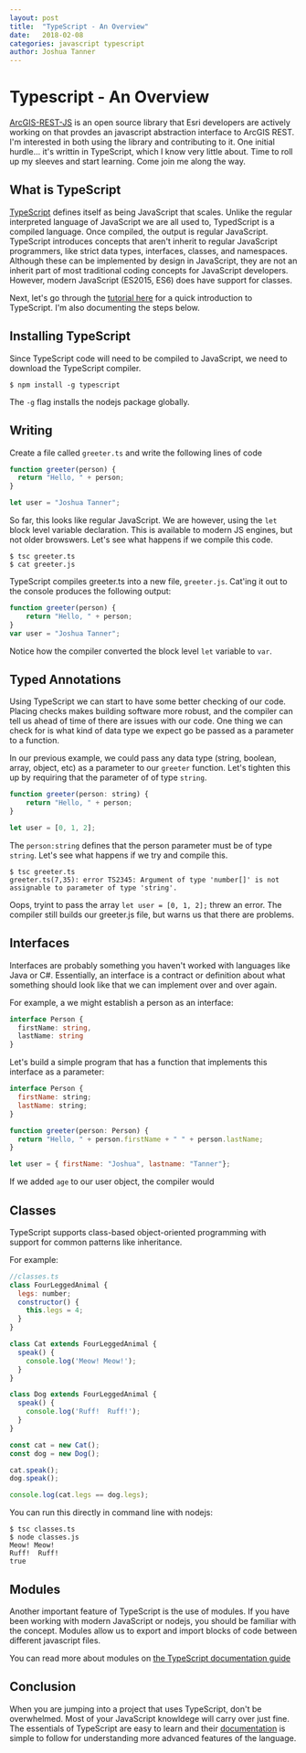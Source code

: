 ```yaml
---
layout: post
title:  "TypeScript - An Overview"
date:   2018-02-08
categories: javascript typescript
author: Joshua Tanner
---
```


# Typescript - An Overview

[ArcGIS-REST-JS](https://github.com/Esri/arcgis-rest-js/) is an open source library that Esri developers are actively working on that provdes an javascript abstraction interface to ArcGIS REST.  I'm interested in both using the library and contributing to it.  One initial hurdle... it's writtin in TypeScript, which I know very little about.  Time to roll up my sleeves and start learning.  Come join me along the way.

## What is TypeScript

[TypeScript](https://www.typescriptlang.org/) defines itself as being JavaScript that scales.  Unlike the regular interpreted language of JavaScript we are all used to, TypedScript is a compiled language.  Once compiled, the output is regular JavaScript.  TypeScript introduces concepts that aren't inherit to regular JavaScript programmers, like strict data types, interfaces, classes, and namespaces.  Although these can be implemented by design in JavaScript, they are not an inherit part of most traditional coding concepts for JavaScript developers.  However, modern JavaScript (ES2015, ES6) does have support for classes.

Next, let's go through the [tutorial here](https://www.typescriptlang.org/docs/handbook/typescript-in-5-minutes.html) for a quick introduction to TypeScript.  I'm also documenting the steps below.

## Installing TypeScript

Since TypeScript code will need to be compiled to JavaScript, we need to download the TypeScript compiler.

```
$ npm install -g typescript
```

The `-g` flag installs the nodejs package globally.

## Writing

Create a file called `greeter.ts` and write the following lines of code

```javascript
function greeter(person) {
  return "Hello, " + person;
}

let user = "Joshua Tanner";
```

So far, this looks like regular JavaScript.  We are however, using the `let` block level variable declaration.  This is available to modern JS engines, but not older browswers.  Let's see what happens if we compile this code.

```
$ tsc greeter.ts
$ cat greeter.js
```

TypeScript compiles greeter.ts into a new file, `greeter.js`.  Cat'ing it out to the console produces the following output:

```javascript
function greeter(person) {
    return "Hello, " + person;
}
var user = "Joshua Tanner";
```

Notice how the compiler converted the block level `let` variable to `var`.

## Typed Annotations

Using TypeScript we can start to have some better checking of our code.  Placing checks makes building software more robust, and the compiler can tell us ahead of time of there are issues with our code.  One thing we can check for is what kind of data type we expect go be passed as a parameter to a function.

In our previous example, we could pass any data type (string, boolean, array, object, etc) as a parameter to our `greeter` function.  Let's tighten this up by requiring that the parameter of of type `string`.

```javascript
function greeter(person: string) {
    return "Hello, " + person;
}

let user = [0, 1, 2];
```

The `person:string` defines that the person parameter must be of type `string`.  Let's see what happens if we try and compile this.

```
$ tsc greeter.ts
greeter.ts(7,35): error TS2345: Argument of type 'number[]' is not assignable to parameter of type 'string'.
```

Oops, tryint to pass the array `let user = [0, 1, 2];` threw an error.  The compiler still builds our greeter.js file, but warns us that there are problems.

## Interfaces

Interfaces are probably something you haven't worked with languages like Java or C#.  Essentially, an interface is a contract or definition about what something should look like that we can implement over and over again.

For example, a we might establish a person as an interface:

```typescript
interface Person {
  firstName: string,
  lastName: string
}
```

Let's build a simple program that has a function that implements this interface as a parameter:

```javascript
interface Person {
  firstName: string;
  lastName: string;
}

function greeter(person: Person) {
  return "Hello, " + person.firstName + " " + person.lastName;
}

let user = { firstName: "Joshua", lastname: "Tanner"};
```

If we added `age` to our user object, the compiler would

## Classes

TypeScript supports class-based object-oriented programming with support for common patterns like inheritance.

For example:

```javascript
//classes.ts
class FourLeggedAnimal {
  legs: number;
  constructor() {
    this.legs = 4;
  }
}

class Cat extends FourLeggedAnimal {
  speak() {
    console.log('Meow! Meow!');
  }
}

class Dog extends FourLeggedAnimal {
  speak() {
    console.log('Ruff!  Ruff!');
  }
}

const cat = new Cat();
const dog = new Dog();

cat.speak();
dog.speak();

console.log(cat.legs == dog.legs);
```

You can run this directly in command line with nodejs:

```
$ tsc classes.ts
$ node classes.js
Meow! Meow!
Ruff!  Ruff!
true
```

## Modules

Another important feature of TypeScript is the use of modules.  If you have been working with modern JavaScript or nodejs, you should be familiar with the concept.  Modules allow us to export and import blocks of code between different javascript files.

You can read more about modules on [the TypeScript documentation guide](https://www.typescriptlang.org/docs/handbook/modules.html)

## Conclusion

When you are jumping into a project that uses TypeScript, don't be overwhelmed.  Most of your JavaScript knowldege will carry over just fine.  The essentials of TypeScript are easy to learn and their [documentation](https://www.typescriptlang.org/docs/handbook) is simple to follow for understanding more advanced features of the language.

